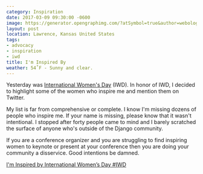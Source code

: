 ```yaml
---
category: Inspiration
date: 2017-03-09 09:30:00 -0600
image: https://generator.opengraphimg.com/?atSymbol=true&author=webology&authorSize=text-2xl&style=modern&tags=advocacy%2Cinspiration%2Ciwd&title=I%27m+Inspired+By
layout: post
location: Lawrence, Kansas United States
tags:
- advocacy
- inspiration
- iwd
title: I'm Inspired By
weather: 54˚F - Sunny and clear.
---
```


Yesterday was [International Women's Day](https://en.wikipedia.org/wiki/International_Women's_Day) (IWD). In honor of IWD, I decided to highlight some of the women who inspire me and mention them on Twitter.

My list is far from comprehensive or complete. I know I'm missing dozens of people who inspire me. If your name is missing, please know that it wasn't intentional. I stopped after forty people came to mind and I barely scratched the surface of anyone who's outside of the Django community.

If you are a conference organizer and you are struggling to find inspiring women to keynote or present at your conference then you are doing your community a disservice. Good intentions be damned. 

<a class="twitter-moment" href="https://twitter.com/i/moments/839613911754244097">I&#39;m Inspired by International Women’s Day #IWD</a> <script async src="//platform.twitter.com/widgets.js" charset="utf-8"></script>